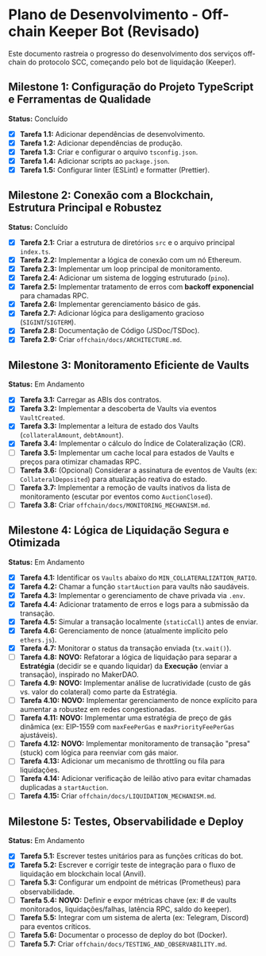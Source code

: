 # Plano de Desenvolvimento - Off-chain Keeper Bot (Revisado)

Este documento rastreia o progresso do desenvolvimento dos serviços off-chain do protocolo SCC, começando pelo bot de liquidação (Keeper).

## Milestone 1: Configuração do Projeto TypeScript e Ferramentas de Qualidade

**Status:** Concluído

-   [x] **Tarefa 1.1:** Adicionar dependências de desenvolvimento.
-   [x] **Tarefa 1.2:** Adicionar dependências de produção.
-   [x] **Tarefa 1.3:** Criar e configurar o arquivo `tsconfig.json`.
-   [x] **Tarefa 1.4:** Adicionar scripts ao `package.json`.
-   [x] **Tarefa 1.5:** Configurar linter (ESLint) e formatter (Prettier).

## Milestone 2: Conexão com a Blockchain, Estrutura Principal e Robustez

**Status:** Concluído

-   [x] **Tarefa 2.1:** Criar a estrutura de diretórios `src` e o arquivo principal `index.ts`.
-   [x] **Tarefa 2.2:** Implementar a lógica de conexão com um nó Ethereum.
-   [x] **Tarefa 2.3:** Implementar um loop principal de monitoramento.
-   [x] **Tarefa 2.4:** Adicionar um sistema de logging estruturado (`pino`).
-   [x] **Tarefa 2.5:** Implementar tratamento de erros com **backoff exponencial** para chamadas RPC.
-   [x] **Tarefa 2.6:** Implementar gerenciamento básico de gás.
-   [x] **Tarefa 2.7:** Adicionar lógica para desligamento gracioso (`SIGINT`/`SIGTERM`).
-   [x] **Tarefa 2.8:** Documentação de Código (JSDoc/TSDoc).
-   [x] **Tarefa 2.9:** Criar `offchain/docs/ARCHITECTURE.md`.

## Milestone 3: Monitoramento Eficiente de Vaults

**Status:** Em Andamento

-   [x] **Tarefa 3.1:** Carregar as ABIs dos contratos.
-   [x] **Tarefa 3.2:** Implementar a descoberta de Vaults via eventos `VaultCreated`.
-   [x] **Tarefa 3.3:** Implementar a leitura de estado dos Vaults (`collateralAmount`, `debtAmount`).
-   [x] **Tarefa 3.4:** Implementar o cálculo do Índice de Colateralização (CR).
-   [ ] **Tarefa 3.5:** Implementar um cache local para estados de Vaults e preços para otimizar chamadas RPC.
-   [ ] **Tarefa 3.6:** (Opcional) Considerar a assinatura de eventos de Vaults (ex: `CollateralDeposited`) para atualização reativa do estado.
-   [ ] **Tarefa 3.7:** Implementar a remoção de vaults inativos da lista de monitoramento (escutar por eventos como `AuctionClosed`).
-   [ ] **Tarefa 3.8:** Criar `offchain/docs/MONITORING_MECHANISM.md`.

## Milestone 4: Lógica de Liquidação Segura e Otimizada

**Status:** Em Andamento

-   [x] **Tarefa 4.1:** Identificar os `Vaults` abaixo do `MIN_COLLATERALIZATION_RATIO`.
-   [x] **Tarefa 4.2:** Chamar a função `startAuction` para vaults não saudáveis.
-   [x] **Tarefa 4.3:** Implementar o gerenciamento de chave privada via `.env`.
-   [x] **Tarefa 4.4:** Adicionar tratamento de erros e logs para a submissão da transação.
-   [x] **Tarefa 4.5:** Simular a transação localmente (`staticCall`) antes de enviar.
-   [x] **Tarefa 4.6:** Gerenciamento de nonce (atualmente implícito pelo `ethers.js`).
-   [x] **Tarefa 4.7:** Monitorar o status da transação enviada (`tx.wait()`).
-   [ ] **Tarefa 4.8:** **NOVO:** Refatorar a lógica de liquidação para separar a **Estratégia** (decidir se e quando liquidar) da **Execução** (enviar a transação), inspirado no MakerDAO.
-   [ ] **Tarefa 4.9:** **NOVO:** Implementar análise de lucratividade (custo de gás vs. valor do colateral) como parte da Estratégia.
-   [ ] **Tarefa 4.10:** **NOVO:** Implementar gerenciamento de nonce explícito para aumentar a robustez em redes congestionadas.
-   [ ] **Tarefa 4.11:** **NOVO:** Implementar uma estratégia de preço de gás dinâmica (ex: EIP-1559 com `maxFeePerGas` e `maxPriorityFeePerGas` ajustáveis).
-   [ ] **Tarefa 4.12:** **NOVO:** Implementar monitoramento de transação "presa" (stuck) com lógica para reenviar com gás maior.
-   [ ] **Tarefa 4.13:** Adicionar um mecanismo de throttling ou fila para liquidações.
-   [ ] **Tarefa 4.14:** Adicionar verificação de leilão ativo para evitar chamadas duplicadas a `startAuction`.
-   [ ] **Tarefa 4.15:** Criar `offchain/docs/LIQUIDATION_MECHANISM.md`.

## Milestone 5: Testes, Observabilidade e Deploy

**Status:** Em Andamento

-   [x] **Tarefa 5.1:** Escrever testes unitários para as funções críticas do bot.
-   [x] **Tarefa 5.2:** Escrever e corrigir teste de integração para o fluxo de liquidação em blockchain local (Anvil).
-   [ ] **Tarefa 5.3:** Configurar um endpoint de métricas (Prometheus) para observabilidade.
-   [ ] **Tarefa 5.4:** **NOVO:** Definir e expor métricas chave (ex: # de vaults monitorados, liquidações/falhas, latência RPC, saldo do keeper).
-   [ ] **Tarefa 5.5:** Integrar com um sistema de alerta (ex: Telegram, Discord) para eventos críticos.
-   [ ] **Tarefa 5.6:** Documentar o processo de deploy do bot (Docker).
-   [ ] **Tarefa 5.7:** Criar `offchain/docs/TESTING_AND_OBSERVABILITY.md`.
